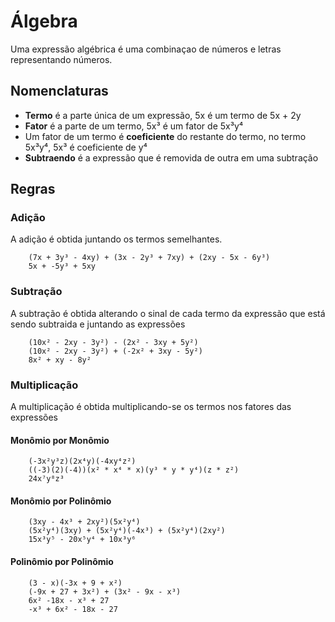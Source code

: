 # Álgebra

Uma expressão algébrica é uma combinaçao de números e letras representando números.

## Nomenclaturas
   - **Termo** é a parte única de um expressão, 5x é um termo de 5x + 2y
   - **Fator** é a parte de um termo, 5x³ é um fator de 5x³y⁴
   - Um fator de um termo é **coeficiente** do restante do termo, no termo 5x³y⁴, 5x³ é coeficiente de y⁴
   - **Subtraendo** é a expressão que é removida de outra em uma subtração

## Regras

### Adição
A adição é obtida juntando os termos semelhantes. 

        (7x + 3y³ - 4xy) + (3x - 2y³ + 7xy) + (2xy - 5x - 6y³)
        5x + -5y³ + 5xy 

### Subtração
A subtração é obtida alterando o sinal de cada termo da expressão que está sendo subtraida e juntando as expressões

        (10x² - 2xy - 3y²) - (2x² - 3xy + 5y²) 
        (10x² - 2xy - 3y²) + (-2x² + 3xy - 5y²)
        8x² + xy - 8y²

### Multiplicação
A multiplicação é obtida multiplicando-se os termos nos fatores das expressões

#### Monômio por Monômio
        (-3x²y³z)(2x⁴y)(-4xy⁴z²)
        ((-3)(2)(-4))(x² * x⁴ * x)(y³ * y * y⁴)(z * z²)
        24x⁷y⁸z³

#### Monômio por Polinômio
        (3xy - 4x³ + 2xy²)(5x²y⁴)
        (5x²y⁴)(3xy) + (5x²y⁴)(-4x³) + (5x²y⁴)(2xy²)
        15x³y⁵ - 20x⁵y⁴ + 10x³y⁶

#### Polinômio por Polinômio
        (3 - x)(-3x + 9 + x²)
        (-9x + 27 + 3x²) + (3x² - 9x - x³)
        6x² -18x - x³ + 27
        -x³ + 6x² - 18x - 27



